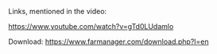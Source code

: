 Links, mentioned in the video:

https://www.youtube.com/watch?v=gTd0LUdamlo

Download:
https://www.farmanager.com/download.php?l=en
